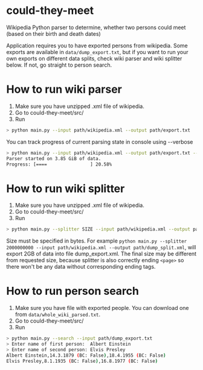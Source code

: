 

# could-they-meet
Wikipedia Python parser to determine, whether two persons could meet (based on their birth and death dates)

Application requires you to have exported persons from wikipedia. Some exports are available in `data/dump_export.txt`, but if you want to run your own exports on different data splits, check wiki parser and wiki splitter below. If not, go straight to person search.

# How to run wiki parser

1. Make sure you have unzipped .xml file of wikipedia. 
2. Go to could-they-meet/src/
3. Run
```sh
> python main.py --input path/wikipedia.xml --output path/export.txt
```

You can track progress of current parsing state in console using --verbose
```sh
> python main.py --input path/wikipedia.xml --output path/export.txt --verbose
Parser started on 3.85 GiB of data.
Progress: [====                ] 20.58%
```

# How to run wiki splitter

1. Make sure you have unzipped .xml file of wikipedia. 
2. Go to could-they-meet/src/
3. Run
```sh
> python main.py --splitter SIZE --input path/wikipedia.xml --output path/dump_split.xml
```
Size must be specified in bytes. For example `python main.py --splitter 2000000000 --input path/wikipedia.xml --output path/dump_split.xml`, will export 2GB of data into file dump_export.xml. The final size may be different from requested size, because splitter is also correctly ending `<page>` so there won't be any data without corresponding ending tags.

# How to run person search
1. Make sure you have file with exported people. You can download one from `data/whole_wiki_parsed.txt`.
2. Go to could-they-meet/src/
3. Run

```sh
> python main.py --search --input path/dump_export.txt
> Enter name of first person:  Albert Einstein
> Enter name of second person: Elvis Presley
Albert Einstein,14.3.1879 (BC: False),18.4.1955 (BC: False)
Elvis Presley,8.1.1935 (BC: False),16.8.1977 (BC: False)
```
